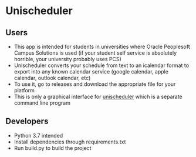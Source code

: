 # Unischeduler

## Users
* This app is intended for students in universities where Oracle Peoplesoft Campus Solutions is used (if your student self service is absolutely horrible, your university probably uses PCS)
* Unischeduler converts your schedule from text to an icalendar format to export into any known calendar service (google calendar, apple calendar, outlook calendar, etc)
* To use it, go to releases and download the appropriate file for your platform
* This is only a graphical interface for [unischeduler](https://github.com/Varabe/unischeduler) which is a separate command line program

## Developers

* Python 3.7 intended
* Install dependencies through requirements.txt
* Run build.py to build the project
